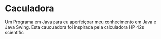 # Caculadora
Um Programa em Java para eu aperfeiçoar meu conhecimento em Java e Java Swing.
Esta cauculadora foi inspirada pela calculadora HP 42s scientific
